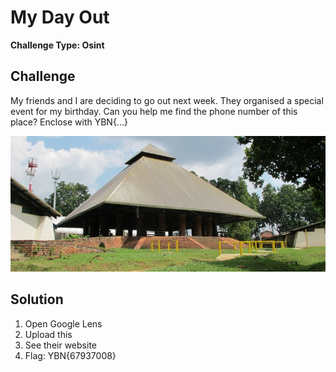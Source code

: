 # My Day Out

**Challenge Type: Osint**  

## Challenge

My friends and I are deciding to go out next week. They organised a special event for my birthday. Can you help me find the phone number of this place? Enclose with YBN{...}
<br>

![Image](<osint_easy (1).jpg>)

## Solution 

1) Open Google Lens
2) Upload this
3) See their website
4) Flag: YBN{67937008}




